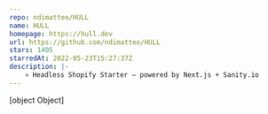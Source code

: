 ```yaml
---
repo: ndimatteo/HULL
name: HULL
homepage: https://hull.dev
url: https://github.com/ndimatteo/HULL
stars: 1405
starredAt: 2022-05-23T15:27:37Z
description: |-
    💀 Headless Shopify Starter – powered by Next.js + Sanity.io
---
```


[object Object]
